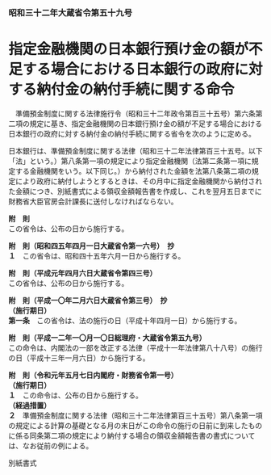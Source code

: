 ### 昭和三十二年大蔵省令第五十九号  
# 指定金融機関の日本銀行預け金の額が不足する場合における日本銀行の政府に対する納付金の納付手続に関する命令  
　準備預金制度に関する法律施行令（昭和三十二年政令第百三十五号）第六条第二項の規定に基き、指定金融機関の日本銀行預け金の額が不足する場合における日本銀行の政府に対する納付金の納付手続に関する省令を次のように定める。  
  
日本銀行は、準備預金制度に関する法律（昭和三十二年法律第百三十五号。以下「法」という。）第八条第一項の規定により指定金融機関（法第二条第一項に規定する金融機関をいう。以下同じ。）から納付された金額を法第八条第二項の規定により政府に納付しようとするときは、その月中に指定金融機関から納付された金額につき、別紙書式による領収金額報告書を作成し、これを翌月五日までに財務省大臣官房会計課長に送付しなければならない。  
  
**附　則**  
この省令は、公布の日から施行する。  
  
**附　則（昭和四五年四月一日大蔵省令第一六号）　抄**  
**１**　この省令は、昭和四十五年六月一日から施行する。  
  
**附　則（平成元年四月六日大蔵省令第四三号）**  
この省令は、公布の日から施行する。  
  
**附　則（平成一〇年二月六日大蔵省令第三号）　抄**  
**（施行期日）**  
**第一条**　この省令は、法の施行の日（平成十年四月一日）から施行する。  
  
**附　則（平成一二年一〇月一〇日総理府・大蔵省令第五九号）**  
この命令は、内閣法の一部を改正する法律（平成十一年法律第八十八号）の施行の日（平成十三年一月六日）から施行する。  
  
**附　則（令和元年五月七日内閣府・財務省令第一号）**  
**（施行期日）**  
**１**　この命令は、公布の日から施行する。  
**（経過措置）**  
**２**　準備預金制度に関する法律（昭和三十二年法律第百三十五号）第八条第一項の規定による計算の基礎となる月の末日がこの命令の施行の日前に到来したものに係る同条第二項の規定により納付する場合の領収金額報告書の書式については、なお従前の例による。  
  
別紙書式
          
        